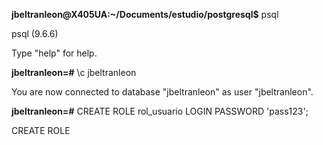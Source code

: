 __jbeltranleon@X405UA:~/Documents/estudio/postgresql$__ psql

psql (9.6.6)

Type "help" for help.

__jbeltranleon=#__ \c jbeltranleon

You are now connected to database "jbeltranleon" as user "jbeltranleon".

__jbeltranleon=#__ CREATE ROLE rol_usuario LOGIN PASSWORD 'pass123';

CREATE ROLE

